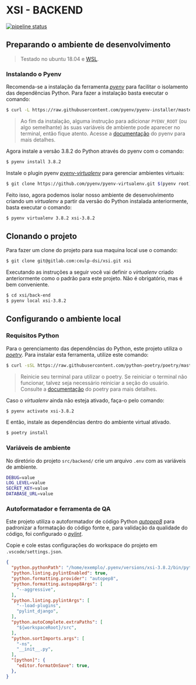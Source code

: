 # XSI - BACKEND

[![pipeline status](https://gitlab.com/ceulp-dsi/xsi/badges/master/pipeline.svg)](https://gitlab.com/ceulp-xsi/xsi/commits/master)

## Preparando o ambiente de desenvolvimento
> Testado no ubuntu 18.04 e [WSL](https://docs.microsoft.com/pt-br/windows/wsl/about).

### Instalando o Pyenv

Recomenda-se a instalação da ferramenta [_pyenv_](https://github.com/pyenv/pyenv) para facilitar o isolamento das dependências Python. Para fazer a instalação basta executar o comando:
``` bash
$ curl -L https://raw.githubusercontent.com/pyenv/pyenv-installer/master/bin/pyenv-installer | bash
```
> Ao fim da instalação, alguma instrução para adicionar `PYENV_ROOT` (ou algo semelhante) às suas variáveis de ambiente pode aparecer no terminal, então fique atento. Acesse a [documentação](https://github.com/pyenv/pyenv#installation) do pyenv para mais detalhes.


Agora instale a versão 3.8.2 do Python através do pyenv com o comando:
``` bash
$ pyenv install 3.8.2
```

Instale o plugin pyenv [_pyenv-virtualenv_](https://github.com/pyenv/pyenv-virtualenv) para gerenciar ambientes virtuais:
``` bash
$ git clone https://github.com/pyenv/pyenv-virtualenv.git $(pyenv root)/plugins/pyenv-virtualenv
```
Feito isso, agora podemos isolar nosso ambiente de desenvolvimento criando um  *virtualenv* a partir da versão do Python instalada anteriormente, basta executar o comando:
``` bash
$ pyenv virtualenv 3.8.2 xsi-3.8.2
```


## Clonando o projeto

Para fazer um clone do projeto para sua maquina local use o comando:
``` bash
$ git clone git@gitlab.com:ceulp-dsi/xsi.git xsi
```
Executando as instruções a seguir você vai definir o *virtualenv* criado anteriormente como o padrão para este projeto. Não é obrigatório, mas é bem conveniente.
``` bash
$ cd xsi/back-end
$ pyenv local xsi-3.8.2
```

## Configurando o ambiente local

### Requisitos Python

Para o gerenciamento das dependências do Python, este projeto utiliza o [_poetry_](https://python-poetry.org/). Para instalar esta ferramenta, utilize este comando:
``` bash
$ curl -sSL https://raw.githubusercontent.com/python-poetry/poetry/master/get-poetry.py | python
```
> Reinicie seu terminal para utilizar o poetry. Se reiniciar o terminal não funcionar, talvez seja necessário reiniciar a seção do usuário. Consulte a [documentação](https://python-poetry.org/docs/#installation) do poetry para mais detalhes.

Caso o *virtualenv* ainda não esteja ativado, faça-o pelo comando:
```bash
$ pyenv activate xsi-3.8.2
```

E então, instale as dependências dentro do ambiente virtual ativado.
```bash
$ poetry install
```

### Variáveis de ambiente
No diretório do projeto `src/backend/` crie um arquivo `.env` com as variáveis de ambiente.
``` bash
DEBUG=value
LOG_LEVEL=value
SECRET_KEY=value
DATABASE_URL=value
```

### Autoformatador e ferramenta de QA

Este projeto utiliza o autoformatador de código Python [_autopep8_](https://github.com/hhatto/autopep8) para padronizar a formatação do código fonte e, para validação da qualidade do código, foi configurado o [_pylint_](https://pypi.org/project/pylint/).

Copie e cole estas configurações do workspace do projeto em  `.vscode/settings.json`.
``` json
{
  "python.pythonPath": "/home/exemplo/.pyenv/versions/xsi-3.8.2/bin/python",
  "python.linting.pylintEnabled": true,
  "python.formatting.provider": "autopep8",
  "python.formatting.autopep8Args": [
	"--aggressive",
  ],
  "python.linting.pylintArgs": [
	"--load-plugins",
	"pylint_django",
  ],
  "python.autoComplete.extraPaths": [
	"${workspaceRoot}/src",
  ],
  "python.sortImports.args": [
	"-ns",
	"__init__.py",
  ],
  "[python]": {
	"editor.formatOnSave": true,
  },
}
```
